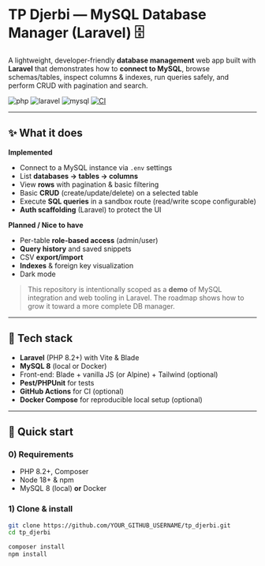 # TP Djerbi — MySQL Database Manager (Laravel) 🗄️

A lightweight, developer-friendly **database management** web app built with **Laravel** that demonstrates how to **connect to MySQL**, browse schemas/tables, inspect columns & indexes, run queries safely, and perform CRUD with pagination and search.

<!-- Badges (optional). Update owner/repo if you enable CI -->
![php](https://img.shields.io/badge/PHP-8.2%2B-informational)
![laravel](https://img.shields.io/badge/Laravel-10%2F11-red)
![mysql](https://img.shields.io/badge/MySQL-8-blue)
[![CI](https://github.com/YOUR_GITHUB_USERNAME/tp_djerbi/actions/workflows/laravel-ci.yml/badge.svg)](https://github.com/YOUR_GITHUB_USERNAME/tp_djerbi/actions)

---

## ✨ What it does

**Implemented**
- Connect to a MySQL instance via `.env` settings
- List **databases → tables → columns**
- View **rows** with pagination & basic filtering
- Basic **CRUD** (create/update/delete) on a selected table
- Execute **SQL queries** in a sandbox route (read/write scope configurable)
- **Auth scaffolding** (Laravel) to protect the UI

**Planned / Nice to have**
- Per-table **role-based access** (admin/user)
- **Query history** and saved snippets
- CSV **export/import**
- **Indexes** & foreign key visualization
- Dark mode

> This repository is intentionally scoped as a **demo** of MySQL integration and web tooling in Laravel. The roadmap shows how to grow it toward a more complete DB manager.

---

## 🧱 Tech stack

- **Laravel** (PHP 8.2+) with Vite & Blade
- **MySQL 8** (local or Docker)
- Front-end: Blade + vanilla JS (or Alpine) + Tailwind (optional)
- **Pest/PHPUnit** for tests
- **GitHub Actions** for CI (optional)
- **Docker Compose** for reproducible local setup (optional)

---

## 🚀 Quick start

### 0) Requirements
- PHP 8.2+, Composer
- Node 18+ & npm
- MySQL 8 (local) **or** Docker

### 1) Clone & install
```bash
git clone https://github.com/YOUR_GITHUB_USERNAME/tp_djerbi.git
cd tp_djerbi

composer install
npm install
